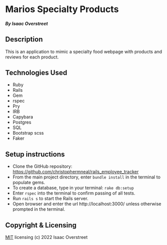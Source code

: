 # Marios Specialty Products
##### By Isaac Overstreet

## Description
This is an application to mimic a specialty food webpage with products and reviews for each product.

## Technologies Used
* Ruby
* Rails
* Gem
* rspec
* Pry
* IRB
* Capybara
* Postgres
* SQL
* Bootstrap scss
* Faker

## Setup instructions
* Clone the GitHub repository: https://github.com/christophermneal/rails_employee_tracker
* From the main project directory, enter `bundle install` in the terminal to populate gems.
* To create a database, type in your terminal: `rake db:setup`
* Enter `rspec` into the terminal to confirm passing of all tests.
* Run `rails s` to start the Rails server.
* Open browser and enter the url http://localhost:3000/ unless otherwise prompted in the terminal.

## Copyright & Licensing

[MIT](https://opensource.org/licenses/MIT) licensing (c) 2022 Isaac Overstreet


